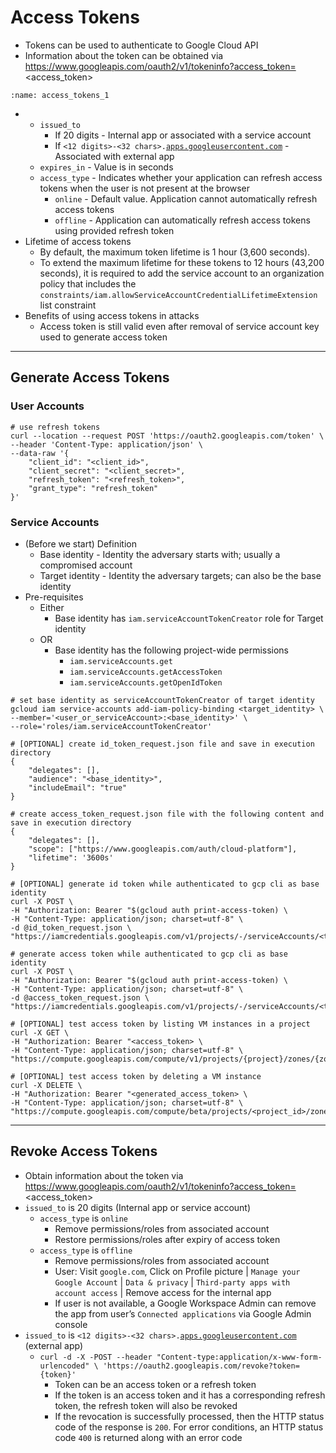 # Access Tokens

* Tokens can be used to authenticate to Google Cloud API
* Information about the token can be obtained via https://www.googleapis.com/oauth2/v1/tokeninfo?access_token=<access_token>

```{image} access_tokens_1.jpg
:name: access_tokens_1
```

*   * `issued_to` 
        * If 20 digits - Internal app or associated with a service account
        * If `<12 digits>-<32 chars>.`[`apps.googleusercontent.com`](http://apps.googleusercontent.com/) - Associated with external app
    * `expires_in` - Value is in seconds
    * `access_type` - Indicates whether your application can refresh access tokens when the user is not present at the browser
        * `online` - Default value. Application cannot automatically refresh access tokens
        * `offline` - Application can automatically refresh access tokens using provided refresh token
* Lifetime of access tokens
    * By default, the maximum token lifetime is 1 hour (3,600 seconds).
    * To extend the maximum lifetime for these tokens to 12 hours (43,200 seconds), it is required to add the service account to an organization policy that includes the `constraints/iam.allowServiceAccountCredentialLifetimeExtension` list constraint
* Benefits of using access tokens in attacks
    * Access token is still valid even after removal of service account key used to generate access token

---

## Generate Access Tokens

### User Accounts

```shell
# use refresh tokens
curl --location --request POST 'https://oauth2.googleapis.com/token' \
--header 'Content-Type: application/json' \
--data-raw '{
    "client_id": "<client_id>",
    "client_secret": "<client_secret>",
    "refresh_token": "<refresh_token>",
    "grant_type": "refresh_token"
}'
```

### Service Accounts

* (Before we start) Definition
    * Base identity - Identity the adversary starts with; usually a compromised account
    * Target identity - Identity the adversary targets; can also be the base identity
* Pre-requisites
    * Either
        * Base identity has `iam.serviceAccountTokenCreator` role for Target identity 
    * OR
        * Base identity has the following project-wide permissions
            * `iam.serviceAccounts.get`
            * `iam.serviceAccounts.getAccessToken`
            * `iam.serviceAccounts.getOpenIdToken`

```shell
# set base identity as serviceAccountTokenCreator of target identity
gcloud iam service-accounts add-iam-policy-binding <target_identity> \
--member='<user_or_serviceAccount>:<base_identity>' \
--role='roles/iam.serviceAccountTokenCreator'

# [OPTIONAL] create id_token_request.json file and save in execution directory
{
    "delegates": [],
    "audience": "<base_identity>",
    "includeEmail": "true"
}

# create access_token_request.json file with the following content and save in execution directory
{
    "delegates": [],
    "scope": ["https://www.googleapis.com/auth/cloud-platform"],
    "lifetime": '3600s'
}

# [OPTIONAL] generate id token while authenticated to gcp cli as base identity
curl -X POST \
-H "Authorization: Bearer "$(gcloud auth print-access-token) \
-H "Content-Type: application/json; charset=utf-8" \
-d @id_token_request.json \
"https://iamcredentials.googleapis.com/v1/projects/-/serviceAccounts/<target_identity>:generateIdToken"

# generate access token while authenticated to gcp cli as base identity
curl -X POST \
-H "Authorization: Bearer "$(gcloud auth print-access-token) \
-H "Content-Type: application/json; charset=utf-8" \
-d @access_token_request.json \
"https://iamcredentials.googleapis.com/v1/projects/-/serviceAccounts/<target_identity>:generateAccessToken"

# [OPTIONAL] test access token by listing VM instances in a project
curl -X GET \
-H "Authorization: Bearer "<access_token> \
-H "Content-Type: application/json; charset=utf-8" \
"https://compute.googleapis.com/compute/v1/projects/{project}/zones/{zone}/instances"

# [OPTIONAL] test access token by deleting a VM instance
curl -X DELETE \
-H "Authorization: Bearer "<generated_access_token> \
-H "Content-Type: application/json; charset=utf-8" \
"https://compute.googleapis.com/compute/beta/projects/<project_id>/zones/<zone>/instances/<instance_name>"
```

* * *

## Revoke Access Tokens

* Obtain information about the token via https://www.googleapis.com/oauth2/v1/tokeninfo?access_token=<access_token>
* `issued_to` is 20 digits (Internal app or service account)
    * `access_type` is `online`
        * Remove permissions/roles from associated account
        * Restore permissions/roles after expiry of access token
    * `access_type` is `offline`
        * Remove permissions/roles from associated account
        * User: Visit `google.com`, Click on Profile picture | `Manage your Google Account` | `Data & privacy` | `Third-party apps with account access` | Remove access for the internal app
        * If user is not available, a Google Workspace Admin can remove the app from user’s `Connected applications` via Google Admin console
* `issued_to` is `<12 digits>-<32 chars>.`[`apps.googleusercontent.com`](http://apps.googleusercontent.com/) (external app)
    * `curl -d -X -POST --header "Content-type:application/x-www-form-urlencoded" \
        'https://oauth2.googleapis.com/revoke?token={token}'`
        * Token can be an access token or a refresh token
        * If the token is an access token and it has a corresponding refresh token, the refresh token will also be revoked
        * If the revocation is successfully processed, then the HTTP status code of the response is `200`. For error conditions, an HTTP status code `400` is returned along with an error code